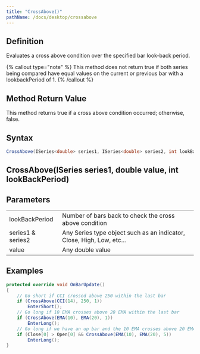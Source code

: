 ```yaml
---
title: "CrossAbove()"
pathName: /docs/desktop/crossabove
---
```


## Definition

Evaluates a cross above condition over the specified bar look-back period.

{% callout type="note" %}
This method does not return true if both series being compared have equal values on the current or previous bar with a lookbackPeriod of 1.
{% /callout %}

## Method Return Value

This method returns true if a cross above condition occurred; otherwise, false.

## Syntax

```csharp
CrossAbove(ISeries<double> series1, ISeries<double> series2, int lookBackPeriod)
```

## CrossAbove(ISeries<double> series1, double value, int lookBackPeriod)

## Parameters

|  |  |
| --- | --- |
| lookBackPeriod | Number of bars back to check the cross above condition |
| series1 & series2 | Any Series<double> type object such as an indicator, Close, High, Low, etc... |
| value | Any double value |

## Examples

```csharp
protected override void OnBarUpdate()
{
    // Go short if CCI crossed above 250 within the last bar
    if (CrossAbove(CCI(14), 250, 1))
        EnterShort();
    // Go long if 10 EMA crosses above 20 EMA within the last bar
    if (CrossAbove(EMA(10), EMA(20), 1))
        EnterLong();
    // Go long if we have an up bar and the 10 EMA crosses above 20 EMA within the last 5 bars
    if (Close[0] > Open[0] && CrossAbove(EMA(10), EMA(20), 5))
        EnterLong();
}
```

